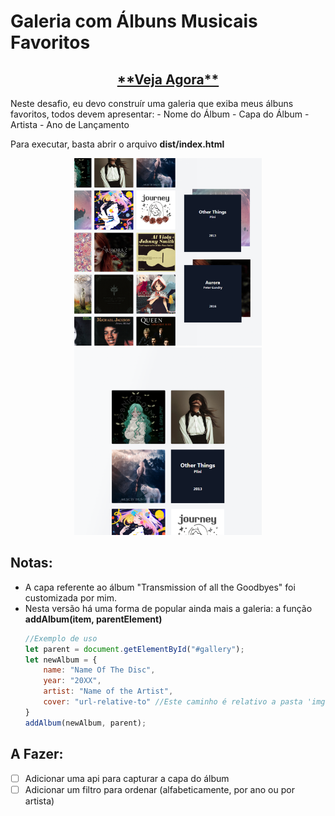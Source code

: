 # Galeria com Álbuns Musicais Favoritos
<h2 align="center"><a href="https://ocai0.github.io/frontend-challenges/projects/galeria-albuns/dist/">**Veja Agora**</a></h2>
Neste desafio, eu devo construír uma galeria que exiba meus álbuns favoritos, todos devem apresentar:
 - Nome do Álbum
 - Capa do Álbum
 - Artista
 - Ano de Lançamento

Para executar, basta abrir o arquivo **dist/index.html**

<p align="center">
    <img src="demo-1.png" width="300" title="Exemplo">
    <img src="demo-2.png" width="300" title="Em dispositivos menores">
</p>


## Notas:
- A capa referente ao álbum "Transmission of all the Goodbyes" foi customizada por mim.
- Nesta versão há uma forma de popular ainda mais a galeria: a função **addAlbum(item, parentElement)**
    ```javascript
    //Exemplo de uso
    let parent = document.getElementById("#gallery");
    let newAlbum = {
        name: "Name Of The Disc",
        year: "20XX",
        artist: "Name of the Artist",
        cover: "url-relative-to" //Este caminho é relativo a pasta 'img' deste projeto
    }
    addAlbum(newAlbum, parent);
    ```

## A Fazer: 
- [ ] Adicionar uma api para capturar a capa do álbum
- [ ] Adicionar um filtro para ordenar (alfabeticamente, por ano ou por artista)
